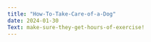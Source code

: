 ```yaml
---
title: "How-To-Take-Care-of-a-Dog"
date: 2024-01-30
Text: make-sure-they-get-hours-of-exercise!
---
```


